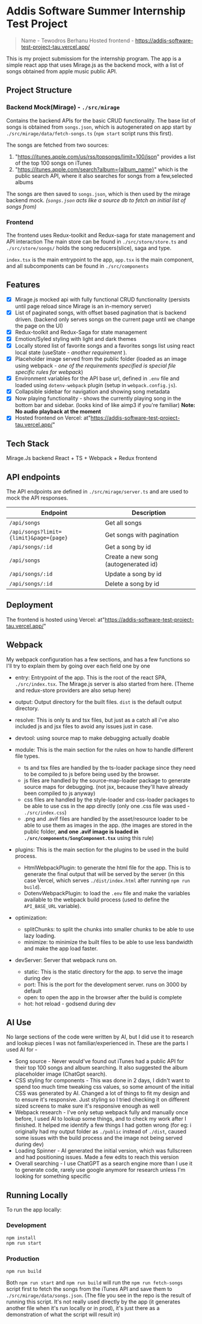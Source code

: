 # Addis Software Summer Internship Test Project

> Name - Tewodros Berhanu
> Hosted frontend - <https://addis-software-test-project-tau.vercel.app/>

This is my project submissiom for the internship program.
The app is a simple react app that uses Mirage.js as the backend mock, with a list of songs obtained from apple music public API.

## Project Structure

### Backend Mock(Mirage) - `./src/mirage`

Contains the backend APIs for the basic CRUD functionality. The base list of songs is obtained from `songs.json`, which is autogenerated on app start by `./src/mirage/data/fetch-songs.ts` (`npm start` script runs this first).

The songs are fetched from two sources:

1. "<https://itunes.apple.com/us/rss/topsongs/limit=100/json>" provides a list of the top 100 songs on iTunes
2. "<https://itunes.apple.com/search?album={album_name}>" which is the public search API, where it also searches for songs from a few,selected albums

The songs are then saved to `songs.json`, which is then used by the mirage backend mock.
*(`songs.json` acts like a source db to fetch an initial list of songs from)*

### Frontend

The frontend uses Redux-toolkit and Redux-saga for state management and API interaction
The main store can be found in `./src/store/store.ts` and `./src/store/songs/` holds the song reducers(slice), saga and type.

`index.tsx` is the main entrypoint to the app, `app.tsx` is the main component, and all subcomponents can be found in `./src/components`

## Features

- [x] Mirage.js mocked api with fully functional CRUD functionality (persists until page reload since Mirage is an in-memory server)
- [x] List of paginated songs, with offset based pagination that is backend driven. (backend only serves songs on the current page until we change the page on the UI)
- [x] Redux-toolkit and Redux-Saga for state management
- [x] Emotion/Syled styling with light and dark themes
- [x] Locally stored list of favorite songs and a favorites songs list using react local state (useState - *another requirement* ).
- [x] Placeholder image served from the public folder (loaded as an image using webpack - *one of the requirements specified is special file specific rules for webpack*)
- [x] Environment variables for the API base url, defined in `.env` file and loaded using `dotenv-webpack` plugin (setup in `webpack.config.js`).
- [x] Collapsible sidebar for navigation and showing song metadata
- [x] Now playing functionality - shows the currently playing song in the bottom bar and sidebar. (looks kind of like aimp3 if you're familiar) **Note: No audio playback at the moment**
- [x] Hosted frontend on Vercel: at"<https://addis-software-test-project-tau.vercel.app/>"

## Tech Stack

Mirage.Js backend
React + TS + Webpack + Redux frontend

## API endpoints

The API endpoints are defined in `./src/mirage/server.ts` and are used to mock the API responses.

| Endpoint | Description |
|----------|-------------|
| `/api/songs` | Get all songs |
| `/api/songs?limit={limit}&page={page}` | Get songs with pagination |
| `/api/songs/:id` | Get a song by id |
| `/api/songs` | Create a new song (autogenerated id) |
| `/api/songs/:id` | Update a song by id |
| `/api/songs/:id` | Delete a song by id |

## Deployment

The frontend is hosted using Vercel: at"<https://addis-software-test-project-tau.vercel.app/>"

## Webpack

My webpack configuration has a few sections, and has a few functions so  I'll try to explain them by going over each field one by one

- entry: Entrypoint of the app. This is the root of the react SPA, `./src/index.tsx`. The Mirage.js server is also started from here. (Theme and redux-store providers are also setup here)

- output: Output directory for the built files. `dist` is the default output directory.

- resolve: This is only ts and tsx files, but just as a catch all i've also included js and jsx files to avoid any issues just in case.

- devtool: using source map to make debugging actually doable

- module: This is the main section for the rules on how to handle different file types.
  - ts and tsx files are handled by the ts-loader package since they need to be compiled to js before being used by the browser.
  - js files are handled by the source-map-loader package to generate source maps for debugging. (not jsx, because they'll have already been compiled to js anyway)
  - css files are handled by the style-loader and css-loader packages to be able to use css in the app directly (only one .css file was used - `./src/index.css`)
  - .png and .avif files are handled by the asset/resource loader to be able to use them as images in the app. (the images are stored in the public folder, **and one .avif image is loaded in `./src/components/SongComponent.tsx`** using this rule)

- plugins: This is the main section for the plugins to be used in the build process.
  - HtmlWebpackPlugin: to generate the html file for the app. This is to generate the final output that will be served by the server (in this case Vercel, which serves `./dist/index.html` after running `npm run build`).
  - DotenvWebpackPlugin: to load the `.env` file and make the variables available to the webpack build process (used to define the `API_BASE_URL` variable).

- optimization:
  - splitChunks: to split the chunks into smaller chunks to be able to use lazy loading.
  - minimize: to minimize the built files to be able to use less bandwidth and make the app load faster.

- devServer: Server that webpack runs on.
  - static: This is the static directory for the app. to serve the image during dev
  - port: This is the port for the development server. runs on 3000 by default
  - open: to open the app in the browser after the build is complete
  - hot: hot reload - godsend during dev

## AI Use

No large sections of the code were written by AI, but I did use it to research and lookup pieces I was not familiar/experienced in. These are the parts I used AI for -

- Song source - Never would've found out iTunes had a public API for their top 100 songs and album searching. It also suggested the album placeholder image (ChatGpt search).
- CSS styling for components - This was done in 2 days, I didn't want to spend too much time tweaking css values, so some amount of the initial CSS was generated by AI. Changed a lot of things to fit my design and to ensure it's responsive. Just styling so I tried checking it on different sized screens to make sure it's responsive enough as well
- Webpack research - I've only setup webpack fully and manually once before, I used AI to lookup some things, and to check my work after I finished. It helped me identify a few things I had gotten wrong (for eg: i originally had my output folder as `./public` instead of `./dist`, caused some issues with the build process and the image not being served during dev)
- Loading Spinner - AI generated the initial version, which was fullscreen and had positioning issues. Made a few edits to reach this version
- Overall searching - I use ChatGPT as a search engine more than I use it to generate code, rarely use google anymore for research unless I'm looking for something specific

## Running Locally

To run the app locally:

### Development

```bash
npm install
npm run start
```

### Production

```bash
npm run build
```

Both `npm run start` and `npm run build` will run the `npm run fetch-songs` script first to fetch the songs from the iTunes API and save them to `./src/mirage/data/songs.json`. (The file you see in the repo is the result of running this script. It's not really used directly by the app (it generates another file when it's run locally or in prod), it's just there as a demonstration of what the script will result in)
